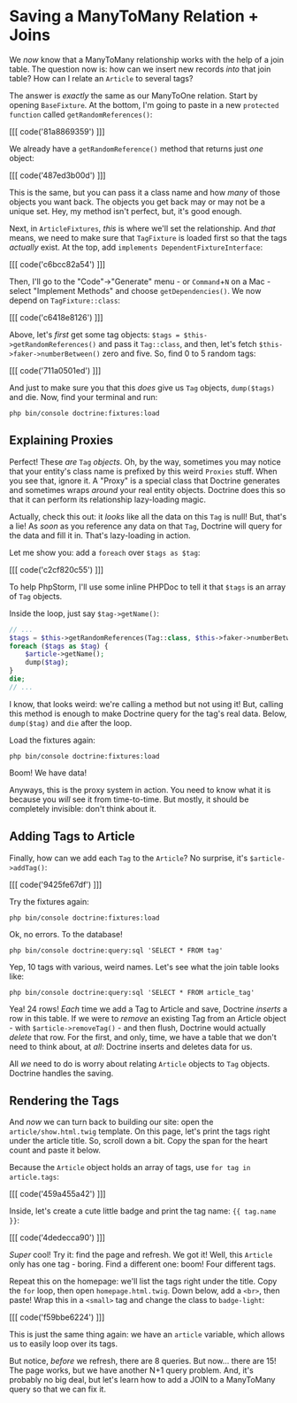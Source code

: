 # Saving a ManyToMany Relation + Joins

We *now* know that a ManyToMany relationship works with the help of a join table.
The question now is: how can we insert new records *into* that join table? How can
I relate an `Article` to several tags?

The answer is *exactly* the same as our ManyToOne relation. Start by opening
`BaseFixture`. At the bottom, I'm going to paste in a new `protected function`
called `getRandomReferences()`:

[[[ code('81a8869359') ]]]

We already have a `getRandomReference()` method that returns just *one* object:

[[[ code('487ed3b00d') ]]]

This is the same, but you can pass it a class name and how *many* of those objects
you want back. The objects you get back may or may not be a unique set. Hey, my method
isn't perfect, but, it's good enough.

Next, in `ArticleFixtures`, *this* is where we'll set the relationship. And *that*
means, we need to make sure that `TagFixture` is loaded first so that the tags
*actually* exist. At the top, add `implements DependentFixtureInterface`:

[[[ code('c6bcc82a54') ]]]

Then, I'll go to the "Code"->"Generate" menu - or `Command`+`N` on a Mac - select
"Implement Methods" and choose `getDependencies()`. We now depend on `TagFixture::class`:

[[[ code('c6418e8126') ]]]

Above, let's *first* get some tag objects: `$tags = $this->getRandomReferences()`
and pass it `Tag::class`, and then, let's fetch `$this->faker->numberBetween()`
zero and five. So, find 0 to 5 random tags:

[[[ code('711a0501ed') ]]]

And just to make sure you that this *does* give us `Tag` objects, `dump($tags)`
and die. Now, find your terminal and run:

```terminal
php bin/console doctrine:fixtures:load
```

## Explaining Proxies

Perfect! These *are* `Tag` *objects*. Oh, by the way, sometimes you may notice
that your entity's class name is prefixed by this weird `Proxies` stuff. When
you see that, ignore it. A "Proxy" is a special class that Doctrine generates
and sometimes wraps *around* your real entity objects. Doctrine does this so that
it can perform its relationship lazy-loading magic. 

Actually, check this out: it *looks* like all the data on this `Tag` is null! But,
that's a lie! As *soon* as you reference any data on that `Tag`, Doctrine will
query for the data and fill it in. That's lazy-loading in action.

Let me show you: add a `foreach` over `$tags as $tag`:

[[[ code('c2cf820c55') ]]]

To help PhpStorm, I'll use some inline PHPDoc to tell it that `$tags` is an array
of `Tag` objects.

Inside the loop, just say `$tag->getName()`:

```php
// ...
$tags = $this->getRandomReferences(Tag::class, $this->faker->numberBetween(0, 5));
foreach ($tags as $tag) {
    $article->getName();
    dump($tag);
}
die;
// ...
```

I know, that looks weird: we're calling a method but not using it! But, calling
this method is enough to make Doctrine query for the tag's real data. Below,
`dump($tag)` and `die` after the loop.

Load the fixtures again:

```terminal-silent
php bin/console doctrine:fixtures:load
```

Boom! We have data!

Anyways, this is the proxy system in action. You need to know what it is because
you *will* see it from time-to-time. But mostly, it should be completely invisible:
don't think about it.

## Adding Tags to Article

Finally, how can we add each `Tag` to the `Article`? No surprise, it's
`$article->addTag()`:

[[[ code('9425fe67df') ]]]

Try the fixtures again:

```terminal-silent
php bin/console doctrine:fixtures:load
```

Ok, no errors. To the database!

```terminal
php bin/console doctrine:query:sql 'SELECT * FROM tag'
```

Yep, 10 tags with various, weird names. Let's see what the join table looks like:

```terminal
php bin/console doctrine:query:sql 'SELECT * FROM article_tag'
```

Yea! 24 rows! *Each* time we add a Tag to Article and save, Doctrine *inserts* a
row in this table. If we were to *remove* an existing Tag from an Article object -
with `$article->removeTag()` - and then flush, Doctrine would actually *delete* that
row. For the first, and only, time, we have a table that we don't need to think about,
at *all*: Doctrine inserts and deletes data for us.

All *we* need to do is worry about relating `Article` objects to `Tag` objects.
Doctrine handles the saving.

## Rendering the Tags

And *now* we can turn back to building our site: open the `article/show.html.twig`
template. On this page, let's print the tags right under the article title. So,
scroll down a bit. Copy the span for the heart count and paste it below.

Because the `Article` object holds an array of tags, use `for tag in article.tags`:

[[[ code('459a455a42') ]]]

Inside, let's create a cute little badge and print the tag name: `{{ tag.name }}`:

[[[ code('4dedecca90') ]]]

*Super* cool! Try it: find the page and refresh. We got it! Well, this `Article`
only has one tag - boring. Find a different one: boom! Four different tags.

Repeat this on the homepage: we'll list the tags right under the title. Copy
the `for` loop, then open `homepage.html.twig`. Down below, add a `<br>`, then
paste! Wrap this in a `<small>` tag and change the class to `badge-light`:

[[[ code('f59bbe6224') ]]]

This is just the same thing again: we have an `article` variable, which allows
us to easily loop over its tags.

But notice, *before* we refresh, there are 8 queries. But now... there are 15!
The page works, but we have another N+1 query problem. And, it's probably no big
deal, but let's learn how to add a JOIN to a ManyToMany query so that we can fix
it.
